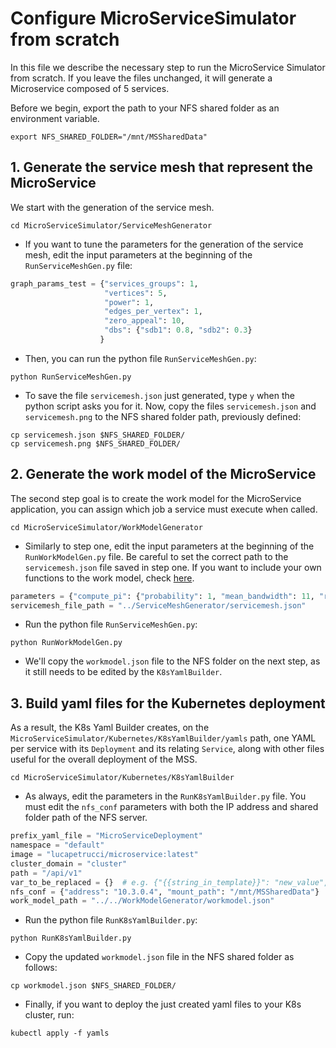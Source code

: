 # Configure MicroServiceSimulator from scratch

In this file we describe the necessary step to run the MicroService Simulator from scratch.
If you leave the files unchanged, it will generate a Microservice composed of 5 services.

Before we begin, export the path to your NFS shared folder as an environment variable.
```shell
export NFS_SHARED_FOLDER="/mnt/MSSharedData" 
```

## 1. Generate the service mesh that represent the MicroService
We start with the generation of the service mesh.

```shell
cd MicroServiceSimulator/ServiceMeshGenerator
```
* If you want to tune the parameters for the generation of the service mesh, edit the input parameters at the beginning of the `RunServiceMeshGen.py` file:

```python
graph_params_test = {"services_groups": 1,  
                     "vertices": 5, 
                     "power": 1, 
                     "edges_per_vertex": 1, 
                     "zero_appeal": 10,
                     "dbs": {"sdb1": 0.8, "sdb2": 0.3}
                    }
```
* Then, you can run the python file `RunServiceMeshGen.py`:
```shell
python RunServiceMeshGen.py
```
* To save the file `servicemesh.json` just generated, type `y` when the python script asks you for it. Now, copy the files `servicemesh.json` and `servicemesh.png` to the NFS shared folder path, previously defined:
```shell
cp servicemesh.json $NFS_SHARED_FOLDER/
cp servicemesh.png $NFS_SHARED_FOLDER/
```

## 2. Generate the work model of the MicroService
The second step goal is to create the work model for the MicroService application, 
you can assign which job a service must execute when called.

```shell
cd MicroServiceSimulator/WorkModelGenerator
```
* Similarly to step one, edit the input parameters at the beginning of the `RunWorkModelGen.py` file.
Be careful to set the correct path to the `servicemesh.json` file saved in step one. If you want to include your own functions to the work model, check [here](CustomJobs.md).

```python
parameters = {"compute_pi": {"probability": 1, "mean_bandwidth": 11, "range_complexity": [1, 250]}}
servicemesh_file_path = "../ServiceMeshGenerator/servicemesh.json"
```


* Run the python file `RunServiceMeshGen.py`:
```shell
python RunWorkModelGen.py
```

* We'll copy the `workmodel.json` file to the NFS folder on the next step, as it still needs to be edited by the `K8sYamlBuilder`.

## 3. Build yaml files for the Kubernetes deployment

As a result, the K8s Yaml Builder creates, on the `MicroServiceSimulator/Kubernetes/K8sYamlBuilder/yamls` path, one YAML per service with its `Deployment` and its relating `Service`, along with other files useful for the overall deployment of the MSS.

```shell
cd MicroServiceSimulator/Kubernetes/K8sYamlBuilder
```

* As always, edit the parameters in the `RunK8sYamlBuilder.py` file. You must edit the `nfs_conf` parameters with both the IP address and shared folder path of the NFS server.
  
```python
prefix_yaml_file = "MicroServiceDeployment"
namespace = "default"
image = "lucapetrucci/microservice:latest"
cluster_domain = "cluster"
path = "/api/v1"
var_to_be_replaced = {}  # e.g. {"{{string_in_template}}": "new_value", ...}
nfs_conf = {"address": "10.3.0.4", "mount_path": "/mnt/MSSharedData"}
work_model_path = "../../WorkModelGenerator/workmodel.json"
```

* Run the python file `RunK8sYamlBuilder.py`:
```shell
python RunK8sYamlBuilder.py
```
* Copy the updated `workmodel.json` file in the NFS shared folder as follows:
```shell
cp workmodel.json $NFS_SHARED_FOLDER/
```

* Finally, if you want to deploy the just created yaml files to your K8s cluster, run:
```shell
kubectl apply -f yamls
```
